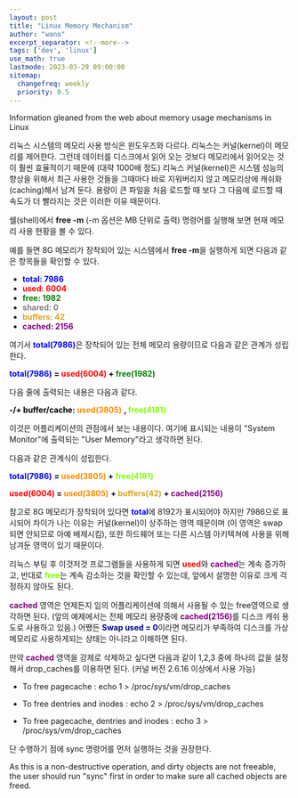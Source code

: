 ```yaml
---
layout: post
title: "Linux Memory Mechanism"
author: "wano"
excerpt_separator: <!--more-->
tags: ['dev', 'linux']
use_math: true
lastmode: 2023-03-29 09:00:00
sitemap:
  changefreq: weekly
  priority: 0.5
---
```


Information gleaned from the web about memory usage mechanisms in Linux<!--more-->

리눅스 시스템의 메모리 사용 방식은 윈도우즈와 다르다. 리눅스는 커널(kernel)이 메모리를 제어한다. 그런데 데이터를 디스크에서 읽어 오는 것보다 메모리에서 읽어오는 것이 훨씬 효율적이기 때문에 (대략 1000배 정도) 리눅스 커널(kernel)은 시스템 성능의 향상을 위해서 최근 사용한 것들을 그때마다 바로 지워버리지 않고 메모리상에 캐쉬화(caching)해서 남겨 둔다. 용량이 큰 파일을 처음 로드할 때 보다 그 다음에 로드할 때 속도가 더 빨라지는 것은 이러한 이유 때문이다.

쉘(shell)에서 **free -m** (-m 옵션은 MB 단위로 출력) 명령어를 실행해 보면 현재 메모리 사용 현황을 볼 수 있다.

예를 들면 8G 메모리가 장착되어 있는 시스템에서 **free -m**을 실행하게 되면 다음과 같은 항목들을 확인할 수 있다.
* <span style="color:blue">**total: 7986**</span>
* <span style="color:red">**used: 6004**</span>
* <span style="color:green">**free: 1982**</span>
* <span style="color:gray">**shared: 0**</span>
* <span style="color:goldenrod">**buffers: 42**</span>
* <span style="color:purple">**cached: 2156**</span>

여기서 <span style="color:blue">**total(7986)**</span>은 장착되어 있는 전체 메모리 용량이므로 다음과 같은 관계가 성립한다.

<span style="color:blue;font-weight:bold">total(7986)</span>
<span style="color:black;font-weight:bold"> = </span>
<span style="color:red;font-weight:bold"> used(6004) </span>
<span style="color:black;font-weight:bold"> + </span>
<span style="color:green;font-weight:bold"> free(1982) </span>

다음 줄에 출력되는 내용은 다음과 같다.

<span style="color:black;font-weight:bold"> -/+ buffer/cache: </span>
<span style="color:darkorange;font-weight:bold">used(3805)</span>
<span style="color:black;font-weight:bold">, </span>
<span style="color:chartreuse;font-weight:bold">free(4181)</span>

이것은 어플리케이션의 관점에서 보는 내용이다. 여기에 표시되는 내용이 "System Monitor"에 출력되는 "User Memory"라고 생각하면 된다.

다음과 같은 관계식이 성립한다.

<span style="color:blue;font-weight:bold">total(7986)</span>
<span style="color:black;font-weight:bold"> = </span>
<span style="color:darkorange;font-weight:bold">used(3805)</span>
<span style="color:black;font-weight:bold"> + </span>
<span style="color:chartreuse;font-weight:bold">free(4181)</span>

<span style="color:red;font-weight:bold"> used(6004) </span>
<span style="color:black;font-weight:bold"> = </span>
<span style="color:darkorange;font-weight:bold">used(3805)</span>
<span style="color:black;font-weight:bold"> + </span>
<span style="color:goldenrod;font-weight:bold">buffers(42)</span>
<span style="color:black;font-weight:bold"> + </span> 
<span style="color:purple;font-weight:bold">cached(2156)</span>

참고로 8G 메모리가 장착되어 있다면 <span style="color:blue;font-weight:bold">total</span>에 8192가 표시되어야 하지만 7986으로 표시되어 차이가 나는 이유는 커널(kernel)이 상주하는 영역 때문이며 (이 영역은 swap되면 안되므로 아예 배제시킴), 또한 하드웨어 또는 다른 시스템 아키텍쳐에 사용을 위해 남겨둔 영역이 있기 때문이다.

리눅스 부팅 후 이것저것 프로그램들을 사용하게 되면 <span style="color:red;font-weight:bold">used</span>와 <span style="color:purple;font-weight:bold">cached</span>는 계속 증가하고, 반대로 <span style="color:chartreuse;font-weight:bold">free</span>는 계속 감소하는 것을 확인할 수 있는데, 앞에서 설명한 이유로 크게 걱정하지 않아도 된다.

<span style="color:purple;font-weight:bold">cached</span> 영역은 언제든지 임의 어플리케이션에 의해서 사용될 수 있는 free영역으로 생각하면 된다. (앞의 예제에서는 전체 메모리 용량중에 <span style="color:purple;font-weight:bold">cached(2156)</span>를 디스크 캐쉬 용도로 사용하고 있음.) 어쨌든 <span style="color:darkblue;font-weight:bold">Swap used = 0</span>이라면 메모리가 부족하여 디스크를 가상 메모리로 사용하게되는 상태는 아니라고 이해하면 된다.

만약 <span style="color:purple;font-weight:bold">cached</span> 영역을 강제로 삭제하고 싶다면 다음과 같이 1,2,3 중에 하나의 값을 설정해서 drop_caches를 이용하면 된다. (커널 버전 2.6.16 이상에서 사용 가능)

* To free pagecache
: echo 1 > /proc/sys/vm/drop_caches

* To free dentries and inodes
: echo 2 > /proc/sys/vm/drop_caches

* To free pagecache, dentries and inodes
: echo 3 > /proc/sys/vm/drop_caches

단 수행하기 점에 sync 명령어를 먼저 실행하는 것을 권장한다.

As this is a non-destructive operation, and dirty objects are not freeable, the user should run "sync" first in order to make sure all cached objects are freed.
